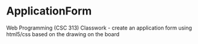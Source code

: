 # ApplicationForm
Web Programming (CSC 313) Classwork - create an application form using html5/css based on the drawing on the board
